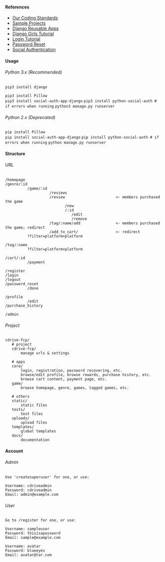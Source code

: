 #### References

- [Our Coding Standards](https://github.com/pyliaorachel/cdrive-fcp/blob/master/dev_docs/CODING_STANDARDS.md)
- [Sample Projects](https://github.com/django/djangoproject.com)
- [Django Reusable Apps](http://django-reusable-app-docs.readthedocs.io/en/latest/)
- [Django Girls Tutorial](https://tutorial.djangogirls.org/en/)
- [Login Tutorial](https://simpleisbetterthancomplex.com/tutorial/2016/06/27/how-to-use-djangos-built-in-login-system.html)
- [Password Reset](https://simpleisbetterthancomplex.com/tutorial/2016/09/19/how-to-create-password-reset-view.html)
- [Social Authentication](https://simpleisbetterthancomplex.com/tutorial/2016/10/24/how-to-add-social-login-to-django.html)

#### Usage

###### Python 3.x (Recommended)

`pip3 install django`  

`pip3 install Pillow`  
`pip3 install social-auth-app-django`
`pip3 install python-social-auth # if errors when running`
`python3 manage.py runserver`

###### Python 2.x (Deprecated)

`pip install Pillow`  
`pip install social-auth-app-django`
`pip install python-social-auth # if errors when running`
`python manage.py runserver`

#### Structure

###### URL

```
/homepage
/genre/:id
          /game/:id
                    /reviews
                    /review                       <- members purchased the game
                           /new
                           /:id
                              /edit
                              /remove
                    /tag/:name/add                <- members purchased the game; redirect
                    /add_to_cart/                 <- redirect
          ?filter=platform+platform
          
/tag/:name
          ?filter=platform+platform

/cart/:id
          /payment
          
/register
/login
/logout
/password_reset
          /done

/profile
          /edit
/purchase_history

/admin
```

###### Project

```
cdrive-fcp/
   # project
   cdrive-fcp/
       manage urls & settings
       
   # apps
   core/
       login, registration, password recovering, etc.
       browse/edit profile, browse rewards, purchase history, etc.
       browse cart content, payment page, etc.
   game/
       browse homepage, genre, games, tagged games, etc.
       
   # others
   static/
       static files
   tests/
       test files
   uploads/
       upload files
   templates/
       global templates
   docs/
       documentation
```

#### Account

###### Admin

```
Use 'createsuperuser' for one, or use:

Username: cdriveadmin
Password: cdriveadmin
Email: admin@example.com
```

###### User

```
Go to /register for one, or use:

Username: sampleuser
Password: thisisapassword
Email: sample@example.com

Username: avatar
Password: blueeyes
Email: avatar@tar.com
```
